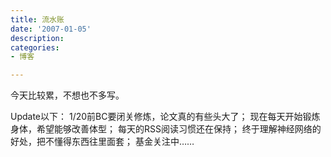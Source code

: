 ```yaml
---
title: 流水账
date: '2007-01-05'
description:
categories:
- 博客

---
```

今天比较累，不想也不多写。

Update以下：
1/20前BC要闭关修炼，论文真的有些头大了；
现在每天开始锻炼身体，希望能够改善体型；
每天的RSS阅读习惯还在保持；
终于理解神经网络的好处，把不懂得东西往里面套；
基金关注中……
